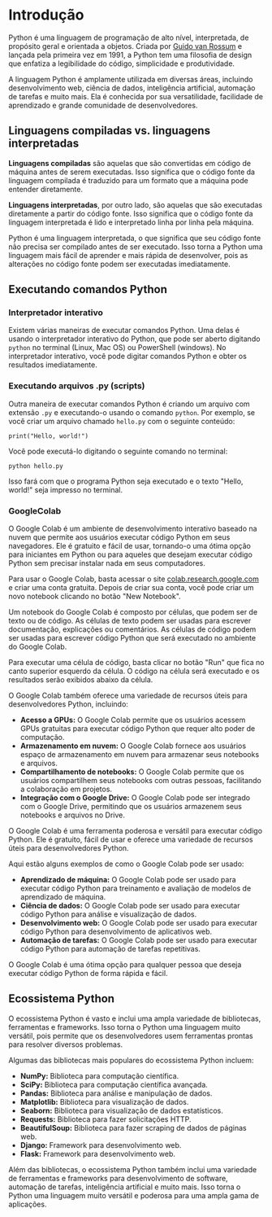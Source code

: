 # Introdução

Python é uma linguagem de programação de alto nível, interpretada, de propósito geral e orientada a objetos. Criada por <a href="https://pt.wikipedia.org/wiki/Guido_van_Rossum">Guido van Rossum</a> e lançada pela primeira vez em 1991, a Python tem uma filosofia de design que enfatiza a legibilidade do código, simplicidade e produtividade.

A linguagem Python é amplamente utilizada em diversas áreas, incluindo desenvolvimento web, ciência de dados, inteligência artificial, automação de tarefas e muito mais. Ela é conhecida por sua versatilidade, facilidade de aprendizado e grande comunidade de desenvolvedores.

## Linguagens compiladas vs. linguagens interpretadas

**Linguagens compiladas** são aquelas que são convertidas em código de máquina antes de serem executadas. Isso significa que o código fonte da linguagem compilada é traduzido para um formato que a máquina pode entender diretamente.

**Linguagens interpretadas**, por outro lado, são aquelas que são executadas diretamente a partir do código fonte. Isso significa que o código fonte da linguagem interpretada é lido e interpretado linha por linha pela máquina.

Python é uma linguagem interpretada, o que significa que seu código fonte não precisa ser compilado antes de ser executado. Isso torna a Python uma linguagem mais fácil de aprender e mais rápida de desenvolver, pois as alterações no código fonte podem ser executadas imediatamente.

## Executando comandos Python

### Interpretador interativo

Existem várias maneiras de executar comandos Python. Uma delas é usando o interpretador interativo do Python, que pode ser aberto digitando `python` no terminal (Linux, Mac OS) ou PowerShell (windows). No interpretador interativo, você pode digitar comandos Python e obter os resultados imediatamente.

### Executando arquivos .py (scripts)

Outra maneira de executar comandos Python é criando um arquivo com extensão `.py` e executando-o usando o comando `python`. Por exemplo, se você criar um arquivo chamado `hello.py` com o seguinte conteúdo:

```
print("Hello, world!")
```

Você pode executá-lo digitando o seguinte comando no terminal:

```
python hello.py
```

Isso fará com que o programa Python seja executado e o texto "Hello, world!" seja impresso no terminal.

### GoogleColab

O Google Colab é um ambiente de desenvolvimento interativo baseado na nuvem que permite aos usuários executar código Python em seus navegadores. Ele é gratuito e fácil de usar, tornando-o uma ótima opção para iniciantes em Python ou para aqueles que desejam executar código Python sem precisar instalar nada em seus computadores.

Para usar o Google Colab, basta acessar o site <a href="https://colab.research.google.com">colab.research.google.com</a> e criar uma conta gratuita. Depois de criar sua conta, você pode criar um novo notebook clicando no botão "New Notebook".

Um notebook do Google Colab é composto por células, que podem ser de texto ou de código. As células de texto podem ser usadas para escrever documentação, explicações ou comentários. As células de código podem ser usadas para escrever código Python que será executado no ambiente do Google Colab.

Para executar uma célula de código, basta clicar no botão "Run" que fica no canto superior esquerdo da célula. O código na célula será executado e os resultados serão exibidos abaixo da célula.

O Google Colab também oferece uma variedade de recursos úteis para desenvolvedores Python, incluindo:

- **Acesso a GPUs:** O Google Colab permite que os usuários acessem GPUs gratuitas para executar código Python que requer alto poder de computação.
- **Armazenamento em nuvem:** O Google Colab fornece aos usuários espaço de armazenamento em nuvem para armazenar seus notebooks e arquivos.
- **Compartilhamento de notebooks:** O Google Colab permite que os usuários compartilhem seus notebooks com outras pessoas, facilitando a colaboração em projetos.
- **Integração com o Google Drive:** O Google Colab pode ser integrado com o Google Drive, permitindo que os usuários armazenem seus notebooks e arquivos no Drive.

O Google Colab é uma ferramenta poderosa e versátil para executar código Python. Ele é gratuito, fácil de usar e oferece uma variedade de recursos úteis para desenvolvedores Python.

Aqui estão alguns exemplos de como o Google Colab pode ser usado:

- **Aprendizado de máquina:** O Google Colab pode ser usado para executar código Python para treinamento e avaliação de modelos de aprendizado de máquina.
- **Ciência de dados:** O Google Colab pode ser usado para executar código Python para análise e visualização de dados.
- **Desenvolvimento web:** O Google Colab pode ser usado para executar código Python para desenvolvimento de aplicativos web.
- **Automação de tarefas:** O Google Colab pode ser usado para executar código Python para automação de tarefas repetitivas.

O Google Colab é uma ótima opção para qualquer pessoa que deseja executar código Python de forma rápida e fácil.

## Ecossistema Python

O ecossistema Python é vasto e inclui uma ampla variedade de bibliotecas, ferramentas e frameworks. Isso torna o Python uma linguagem muito versátil, pois permite que os desenvolvedores usem ferramentas prontas para resolver diversos problemas.

Algumas das bibliotecas mais populares do ecossistema Python incluem:

- **NumPy:** Biblioteca para computação científica.
- **SciPy:** Biblioteca para computação científica avançada.
- **Pandas:** Biblioteca para análise e manipulação de dados.
- **Matplotlib:** Biblioteca para visualização de dados.
- **Seaborn:** Biblioteca para visualização de dados estatísticos.
- **Requests:** Biblioteca para fazer solicitações HTTP.
- **BeautifulSoup:** Biblioteca para fazer scraping de dados de páginas web.
- **Django:** Framework para desenvolvimento web.
- **Flask:** Framework para desenvolvimento web.

Além das bibliotecas, o ecossistema Python também inclui uma variedade de ferramentas e frameworks para desenvolvimento de software, automação de tarefas, inteligência artificial e muito mais. Isso torna o Python uma linguagem muito versátil e poderosa para uma ampla gama de aplicações.